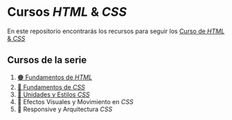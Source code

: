 # Cursos _HTML_ & _CSS_

En este repositorio encontrarás los recursos para seguir los [Curso de _HTML_ & _CSS_](https://www.youtube.com/playlist?list=PLvq-jIkSeTUZYcX9SYwVe7f66afwd9qk_)

## Cursos de la serie

1. [🟠 Fundamentos de _HTML_](https://www.youtube.com/watch?v=-oK6zL01fNM)
2. [🔵 Fundamentos de _CSS_](https://www.youtube.com/watch?v=K3xmRF8ab1o)
3. [🔵 Unidades y Estilos _CSS_](https://www.youtube.com/watch?v=p_lT7AgpEMU)
4. 🔵 Efectos Visuales y Movimiento en _CSS_
5. 🔴 Responsive y Arquitectura _CSS_
